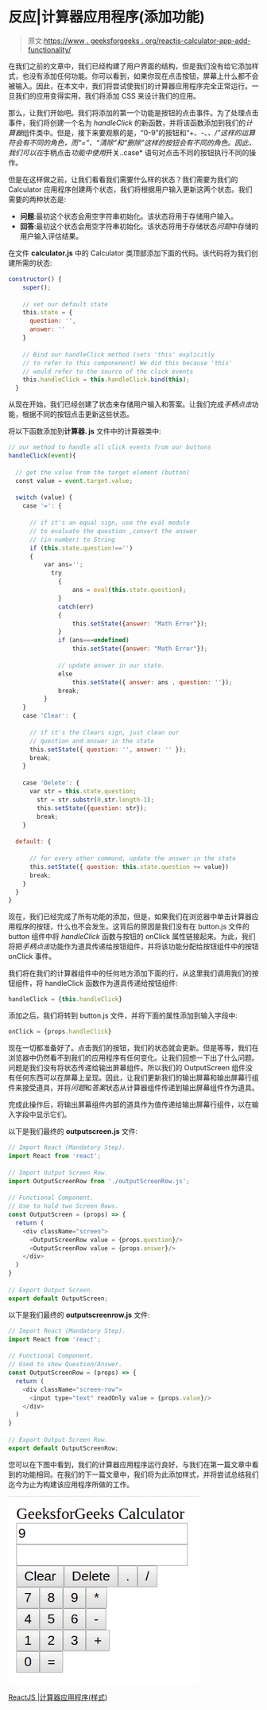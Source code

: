 # 反应|计算器应用程序(添加功能)

> 原文:[https://www . geeksforgeeks . org/reactjs-calculator-app-add-functionality/](https://www.geeksforgeeks.org/reactjs-calculator-app-adding-functionality/)

在我们之前的文章中，我们已经构建了用户界面的结构，但是我们没有给它添加样式，也没有添加任何功能。你可以看到，如果你现在点击按钮，屏幕上什么都不会被输入。因此，在本文中，我们将尝试使我们的计算器应用程序完全正常运行。一旦我们的应用变得实用，我们将添加 CSS 来设计我们的应用。

那么，让我们开始吧。我们将添加的第一个功能是按钮的点击事件。为了处理点击事件，我们将创建一个名为 *handleClick* 的新函数，并将该函数添加到我们的*计算器*组件类中。但是，接下来要观察的是，“0-9”的按钮和“+、-、*、/”这样的运算符会有不同的角色，而“=”、“清除”和“删除”这样的按钮会有不同的角色。因此，我们可以在*手柄点击*功能中使用*开关..case* 语句对点击不同的按钮执行不同的操作。

但是在这样做之前，让我们看看我们需要什么样的状态？我们需要为我们的 Calculator 应用程序创建两个状态，我们将根据用户输入更新这两个状态。我们需要的两种状态是:

*   **问题**:最初这个状态会用空字符串初始化。该状态将用于存储用户输入。
*   **回答**:最初这个状态会用空字符串初始化。该状态将用于存储状态*问题*中存储的用户输入评估结果。

在文件 **calculator.js** 中的 Calculator 类顶部添加下面的代码。该代码将为我们创建所需的状态:

```jsx
constructor() {
    super();

    // set our default state
    this.state = {
      question: '',
      answer: ''
    }

    // Bind our handleClick method (sets 'this' explicitly
    // to refer to this componenent) We did this because 'this'
    // would refer to the source of the click events
    this.handleClick = this.handleClick.bind(this);
  }
```

从现在开始，我们已经创建了状态来存储用户输入和答案。让我们完成*手柄点击*功能，根据不同的按钮点击更新这些状态。

将以下函数添加到**计算器. js** 文件中的计算器类中:

```jsx
// our method to handle all click events from our buttons
handleClick(event){

  // get the value from the target element (button)
  const value = event.target.value;

  switch (value) {
    case '=': {

      // if it's an equal sign, use the eval module
      // to evaluate the question ,convert the answer
      // (in number) to String
      if (this.state.question!=='')
      {
          var ans='';
            try
              {
                  ans = eval(this.state.question);
              }
              catch(err)
              {
                  this.setState({answer: "Math Error"});
              }
              if (ans===undefined)
                  this.setState({answer: "Math Error"});

              // update answer in our state.
              else
                  this.setState({ answer: ans , question: ''});
              break;
          }
    }
    case 'Clear': {

      // if it's the Clears sign, just clean our 
      // question and answer in the state
      this.setState({ question: '', answer: '' });
      break;
    }

    case 'Delete': {
      var str = this.state.question;
        str = str.substr(0,str.length-1);
        this.setState({question: str});
        break;
    }

  default: {

      // for every other command, update the answer in the state
      this.setState({ question: this.state.question += value})
      break;
    }
  }
}
```

现在，我们已经完成了所有功能的添加，但是，如果我们在浏览器中单击计算器应用程序的按钮，什么也不会发生。这背后的原因是我们没有在 button.js 文件的 button 组件中将 *handleClick* 函数与按钮的 onClick 属性链接起来。为此，我们将把*手柄点击*功能作为道具传递给按钮组件，并将该功能分配给按钮组件中的按钮 onClick 事件。

我们将在我们的计算器组件中的任何地方添加下面的行，从这里我们调用我们的按钮组件，将 handleClick 函数作为道具传递给按钮组件:

```jsx
handleClick = {this.handleClick}

```

添加之后，我们将转到 button.js 文件，并将下面的属性添加到输入字段中:

```jsx
onClick = {props.handleClick}

```

现在一切都准备好了。点击我们的按钮，我们的状态就会更新。但是等等，我们在浏览器中仍然看不到我们的应用程序有任何变化。让我们回想一下出了什么问题。问题是我们没有将状态传递给输出屏幕组件。所以我们的 OutputScreen 组件没有任何东西可以在屏幕上呈现。因此，让我们更新我们的输出屏幕和输出屏幕行组件来接受道具，并将*问题*和*答案*状态从计算器组件传递到输出屏幕组件作为道具。

完成此操作后，将输出屏幕组件内部的道具作为值传递给输出屏幕行组件，以在输入字段中显示它们。

以下是我们最终的 **outputscreen.js** 文件:

```jsx
// Import React (Mandatory Step).
import React from 'react';

// Import Output Screen Row.
import OutputScreenRow from './outputScreenRow.js';

// Functional Component.
// Use to hold two Screen Rows.
const OutputScreen = (props) => {
  return (
    <div className="screen">
      <OutputScreenRow value = {props.question}/>
      <OutputScreenRow value = {props.answer}/>
    </div>
  )
}

// Export Output Screen.
export default OutputScreen;
```

以下是我们最终的 **outputscreenrow.js** 文件:

```jsx
// Import React (Mandatory Step).
import React from 'react';

// Functional Component.
// Used to show Question/Answer.
const OutputScreenRow = (props) => {
  return (
    <div className="screen-row">
      <input type="text" readOnly value = {props.value}/>
    </div>
  )
}

// Export Output Screen Row.
export default OutputScreenRow;
```

您可以在下图中看到，我们的计算器应用程序运行良好，与我们在第一篇文章中看到的功能相同。在我们的下一篇文章中，我们将为此添加样式，并将尝试总结我们迄今为止为构建该应用程序所做的工作。

![](img/c9f87b7abedfb5feb92b65662f1a05b2.png)

[ReactJS |计算器应用程序(样式)](https://www.geeksforgeeks.org/reactjs-calculator-app-styling/?ref=rp)